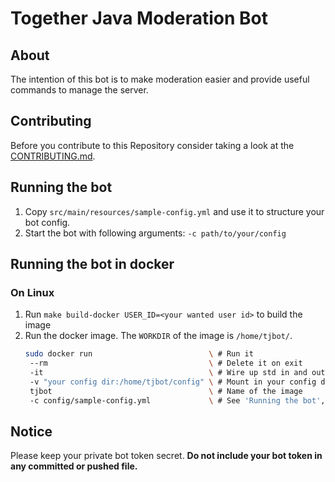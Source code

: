 # Together Java Moderation Bot

## About
The intention of this bot is to make moderation easier and provide useful commands to manage the server.

## Contributing
Before you contribute to this Repository consider taking a look at the [CONTRIBUTING.md](https://github.com/Together-Java/TjBot/blob/master/CONTRIBUTING.md).

## Running the bot
1. Copy `src/main/resources/sample-config.yml` and use it to structure your bot config.
2. Start the bot with following arguments: `-c path/to/your/config` 

## Running the bot in docker
### On Linux
1. Run `make build-docker USER_ID=<your wanted user id>` to build the image
2. Run the docker image. The `WORKDIR` of the image is `/home/tjbot/`.
   ```sh
   sudo docker run                          \ # Run it
    --rm                                    \ # Delete it on exit
    -it                                     \ # Wire up std in and out (for testing)
    -v "your config dir:/home/tjbot/config" \ # Mount in your config dir
    tjbot                                   \ # Name of the image
    -c config/sample-config.yml             \ # See 'Running the bot', Step 2.
   ```

## Notice
Please keep your private bot token secret. **Do not include your bot token in any committed or pushed file.**
